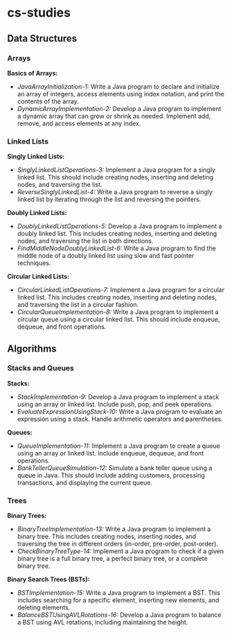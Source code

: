 # cs-studies
## Data Structures

### Arrays

**Basics of Arrays:**
- *JavaArrayInitialization-1:* Write a Java program to declare and initialize an array of integers, access elements using index notation, and print the contents of the array.
- *DynamicArrayImplementation-2:* Develop a Java program to implement a dynamic array that can grow or shrink as needed. Implement add, remove, and access elements at any index.

### Linked Lists

**Singly Linked Lists:**
- *SinglyLinkedListOperations-3:* Implement a Java program for a singly linked list. This should include creating nodes, inserting and deleting nodes, and traversing the list.
- *ReverseSinglyLinkedList-4:* Write a Java program to reverse a singly linked list by iterating through the list and reversing the pointers.

**Doubly Linked Lists:**
- *DoublyLinkedListOperations-5:* Develop a Java program to implement a doubly linked list. This includes creating nodes, inserting and deleting nodes, and traversing the list in both directions.
- *FindMiddleNodeDoublyLinkedList-6:* Write a Java program to find the middle node of a doubly linked list using slow and fast pointer techniques.

**Circular Linked Lists:**
- *CircularLinkedListOperations-7:* Implement a Java program for a circular linked list. This includes creating nodes, inserting and deleting nodes, and traversing the list in a circular fashion.
- *CircularQueueImplementation-8:* Write a Java program to implement a circular queue using a circular linked list. This should include enqueue, dequeue, and front operations.

## Algorithms

### Stacks and Queues

**Stacks:**
- *StackImplementation-9:* Develop a Java program to implement a stack using an array or linked list. Include push, pop, and peek operations.
- *EvaluateExpressionUsingStack-10:* Write a Java program to evaluate an expression using a stack. Handle arithmetic operators and parentheses.

**Queues:**
- *QueueImplementation-11:* Implement a Java program to create a queue using an array or linked list. Include enqueue, dequeue, and front operations.
- *BankTellerQueueSimulation-12:* Simulate a bank teller queue using a queue in Java. This should include adding customers, processing transactions, and displaying the current queue.

### Trees

**Binary Trees:**
- *BinaryTreeImplementation-13:* Write a Java program to implement a binary tree. This includes creating nodes, inserting nodes, and traversing the tree in different orders (in-order, pre-order, post-order).
- *CheckBinaryTreeType-14:* Implement a Java program to check if a given binary tree is a full binary tree, a perfect binary tree, or a complete binary tree.

**Binary Search Trees (BSTs):**
- *BSTImplementation-15:* Write a Java program to implement a BST. This includes searching for a specific element, inserting new elements, and deleting elements.
- *BalanceBSTUsingAVLRotations-16:* Develop a Java program to balance a BST using AVL rotations, including maintaining the height.
